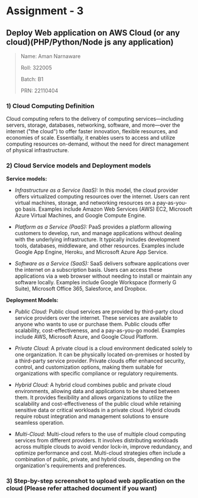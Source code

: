 # Assignment - 3
## Deploy Web application on AWS Cloud (or any cloud)(PHP/Python/Node js any application)

>Name: Aman Narnaware
>
>Roll: 322005
>
>Batch: B1
>
>PRN: 22110404

### 1) Cloud Computing Definition
Cloud computing refers to the delivery of computing services—including servers, storage, databases, networking, software, and more—over the internet ("the cloud") to offer faster innovation, flexible resources, and economies of scale. Essentially, it enables users to access and utilize computing resources on-demand, without the need for direct management of physical infrastructure.

### 2) Cloud Service models and Deployment models
**Service models:**
-  *Infrastructure as a Service (IaaS):* In this model, the cloud provider offers virtualized computing resources over the internet. Users can rent virtual machines, storage, and networking resources on a pay-as-you-go basis. Examples include Amazon Web Services (AWS) EC2, Microsoft Azure Virtual Machines, and Google Compute Engine.

-  *Platform as a Service (PaaS):* PaaS provides a platform allowing customers to develop, run, and manage applications without dealing with the underlying infrastructure. It typically includes development tools, databases, middleware, and other resources. Examples include Google App Engine, Heroku, and Microsoft Azure App Service.

-  *Software as a Service (SaaS):* SaaS delivers software applications over the internet on a subscription basis. Users can access these applications via a web browser without needing to install or maintain any software locally. Examples include Google Workspace (formerly G Suite), Microsoft Office 365, Salesforce, and Dropbox.

**Deployment Models:**
-  *Public Cloud:* Public cloud services are provided by third-party cloud service providers over the internet. These services are available to anyone who wants to use or purchase them. Public clouds offer scalability, cost-effectiveness, and a pay-as-you-go model. Examples include AWS, Microsoft Azure, and Google Cloud Platform.

-  *Private Cloud:* A private cloud is a cloud environment dedicated solely to one organization. It can be physically located on-premises or hosted by a third-party service provider. Private clouds offer enhanced security, control, and customization options, making them suitable for organizations with specific compliance or regulatory requirements.

-  *Hybrid Cloud:* A hybrid cloud combines public and private cloud environments, allowing data and applications to be shared between them. It provides flexibility and allows organizations to utilize the scalability and cost-effectiveness of the public cloud while retaining sensitive data or critical workloads in a private cloud. Hybrid clouds require robust integration and management solutions to ensure seamless operation.

-  *Multi-Cloud:* Multi-cloud refers to the use of multiple cloud computing services from different providers. It involves distributing workloads across multiple clouds to avoid vendor lock-in, improve redundancy, and optimize performance and cost. Multi-cloud strategies often include a combination of public, private, and hybrid clouds, depending on the organization's requirements and preferences.

### 3) Step-by-step screenshot to upload web application on the cloud (Please refer attached document if you want)
